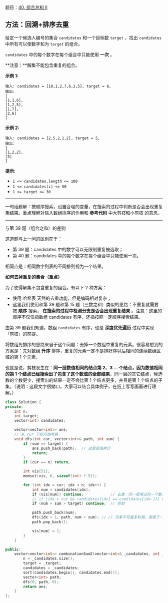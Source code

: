 题目：[40. 组合总和 II](https://leetcode.cn/problems/combination-sum-ii/)

## 方法：回溯+排序去重

给定一个候选人编号的集合 `candidates` 和一个目标数 `target` ，找出 `candidates` 中所有可以使数字和为 `target` 的组合。

`candidates` 中的每个数字在每个组合中只能使用 **一次** 。

**注意：**解集不能包含重复的组合。 

**示例 1:**

```
输入: candidates = [10,1,2,7,6,1,5], target = 8,
输出:
[
[1,1,6],
[1,2,5],
[1,7],
[2,6]
]
```

**示例 2:**

```
输入: candidates = [2,5,2,1,2], target = 5,
输出:
[
[1,2,2],
[5]
]
```

**提示:**

- `1 <= candidates.length <= 100`
- `1 <= candidates[i] <= 50`
- `1 <= target <= 30`

---

一句话题解：按顺序搜索，设置合理的变量，在搜索的过程中判断是否会出现重复集结果。重点理解对输入数组排序的作用和 **参考代码** 中大剪枝和小剪枝 的意思。

---

与第 39 题（组合之和）的差别

这道题与上一问的区别在于：

- 第 39 题：candidates 中的数字可以无限制重复被选取；
- 第 40 题：candidates 中的每个数字在每个组合中只能使用一次。

相同点是：相同数字列表的不同排列视为一个结果。

**如何去掉重复的集合（重点）**

为了使得解集不包含重复的组合。有以下 2 种方案：

- 使用 哈希表 天然的去重功能，但是编码相对复杂；
- 这里我们使用和第 39 题和第 15 题（三数之和）类似的思路：不重复就需要按 **顺序** 搜索， **在搜索的过程中检测分支是否会出现重复结果** 。注意：这里的顺序不仅仅指数组 candidates 有序，还指按照一定顺序搜索结果。

由第 39 题我们知道，数组 `candidates` 有序，也是 **深度优先遍历** 过程中实现「剪枝」的前提。

将数组先排序的思路来自于这个问题：去掉一个数组中重复的元素。很容易想到的方案是：先对数组 **升序** 排序，重复的元素一定不是排好序以后相同的连续数组区域的第 1 个元素。

也就是说，剪枝发生在：**同一层数值相同的结点第 2、3 ... 个结点，因为数值相同的第 1 个结点已经搜索出了包含了这个数值的全部结果**，同一层的其它结点，候选数的个数更少，搜索出的结果一定不会比第 1 个结点更多，并且是第 1 个结点的子集。（说明：这段文字很拗口，大家可以结合具体例子，在纸上写写画画进行理解。）



```c++
class Solution {
private:
    int n;
    int target;
    vector<int> candidates;

    vector<vector<int>> ans;
    // 从 cur 下标开始考察
    void dfs(int cur, vector<int>& path, int sum) {
        if (sum == target) {
            ans.push_back(path);  // 这里是值拷贝
            return;
        }
        if (cur == n) return;

        int vis[51];
        memset(vis, 0, sizeof(int) * 51);

        for (int idx = cur; idx < n; idx++) {
            int num = candidates[idx];
            if (vis[num]) continue;            // 去重：同一层用过同一个数，下次就别用了
            // if (idx > cur && candidates[idx] == candidates[idx-1]) continue; // 一行搞定去重也行
            if (num + sum > target) continue;  // 剪枝

            path.push_back(num);
            dfs(idx + 1, path, num + sum); // // 元素不可重复利用，使用下一个即 +1
            path.pop_back();

            vis[num] = 1;
        }
    }

public:
    vector<vector<int>> combinationSum2(vector<int>& _candidates, int _target) {
        n = _candidates.size();
        target = _target;
        candidates = _candidates;
        sort(candidates.begin(), candidates.end());
        vector<int> path;
        dfs(0, path, 0);
        return ans;
    }
};

```

